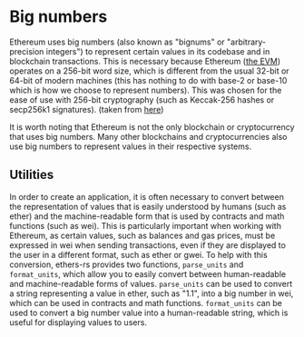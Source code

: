 # Big numbers
Ethereum uses big numbers (also known as "bignums" or "arbitrary-precision integers") to represent certain values in its codebase and in blockchain transactions. This is necessary because Ethereum ([the EVM](https://ethereum.org/en/developers/docs/evm/)) operates on a 256-bit word size, which is different from the usual 32-bit or 64-bit of modern machines (this has nothing to do with base-2 or base-10 which is how we choose to represent numbers). This was chosen for the ease of use with 256-bit cryptography (such as Keccak-256 hashes or secp256k1 signatures). (taken from [here](https://ethereum.org/en/developers/docs/evm/#evm-instructions))

It is worth noting that Ethereum is not the only blockchain or cryptocurrency that uses big numbers. Many other blockchains and cryptocurrencies also use big numbers to represent values in their respective systems.

## Utilities
In order to create an application, it is often necessary to convert between the representation of values that is easily understood by humans (such as ether) and the machine-readable form that is used by contracts and math functions (such as wei). This is particularly important when working with Ethereum, as certain values, such as balances and gas prices, must be expressed in wei when sending transactions, even if they are displayed to the user in a different format, such as ether or gwei. To help with this conversion, ethers-rs provides two functions, `parse_units` and `format_units`, which allow you to easily convert between human-readable and machine-readable forms of values. `parse_units` can be used to convert a string representing a value in ether, such as "1.1", into a big number in wei, which can be used in contracts and math functions. `format_units` can be used to convert a big number value into a human-readable string, which is useful for displaying values to users.
